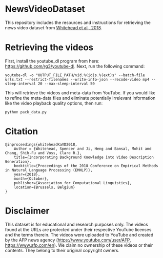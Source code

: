 # NewsVideoDataset
This repository includes the resources and instructions for retrieving the news video dataset from [Whitehead et al., 2018](http://nlp.cs.rpi.edu/paper/videocaption.pdf).

# Retrieving the videos
First, install the youtube_dl program from here: https://github.com/rg3/youtube-dl. Next, run the following command:

```
youtube-dl -o "OUTPUT_FILE_PATH/vid.%(id)s.%(ext)s" --batch-file urls.txt --restrict-filenames --write-info-json --recode-video mp4 --sleep-interval 20 --max-sleep-interval 50
```
This will retrieve the videos and meta-data from YouTube. If you would like to refine the meta-data files and eliminate potentially irrelevant information like the video playback quality options, then run:
```
python pack_data.py
```

# Citation
```
@inproceedings{whiteheadKaVD2018,
    Author = {Whitehead, Spencer and Ji, Heng and Bansal, Mohit and Chang, Shih-Fu and Voss, Clare R.},
    title={Incorporating Background Knowledge into Video Description Generation},
    booktitle={Proceedings of the 2018 Conference on Empirical Methods in Natural Language Processing (EMNLP)},
    year={2018},
    month={October},
    publisher={Association for Computational Linguistics},
    location={Brussels, Belgium}
}
```

# Disclaimer
This dataset is for educational and research purposes only. The videos found at the URLs are protected under their respective YouTube licenses and the terms therein. The videos were uploaded to YouTube and created by the AFP news agency (https://www.youtube.com/user/AFP, https://www.afp.com/en). We claim no ownership of these videos or their contents. They belong to their original copyright owners.
